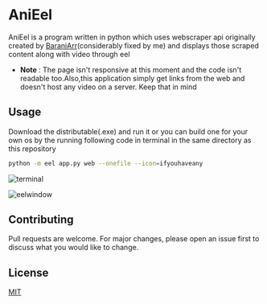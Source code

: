 # AniEel

AniEel is a  program written in python which uses webscraper api
originally created by [BaraniArr](https://github.com/BaraniARR/gogoanimeapi/)(considerably fixed by me) and displays those scraped content along with video through eel
  - __Note__ : The page isn't responsive at this moment and the code isn't readable too.Also,this application simply get links from the web and doesn't host any video on a server. Keep that in mind

## Usage

Download the distributable(.exe) and run it or you can build one for your own os 
by the running following code in terminal in the same directory as this repository
```bash
python -m eel app.py web --onefile --icon=ifyouhaveany
```
![terminal](https://user-images.githubusercontent.com/75524300/115762880-8debf980-a3c1-11eb-93e2-d6c91cf33142.png)

![eelwindow](https://user-images.githubusercontent.com/75524300/115762861-84fb2800-a3c1-11eb-881d-d6f503ce0591.png)


## Contributing
Pull requests are welcome. For major changes, please open an issue first to discuss what you would like to change.

## License
[MIT](https://choosealicense.com/licenses/mit/)